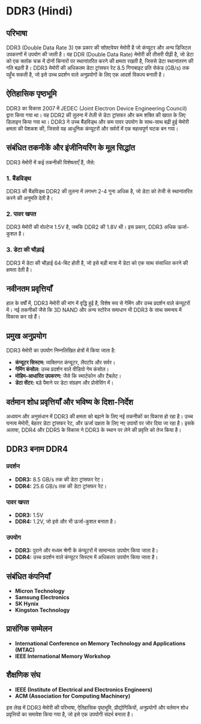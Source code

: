 # DDR3 (Hindi)

## परिभाषा
DDR3 (Double Data Rate 3) एक प्रकार की सॉफ़्टवेयर मेमोरी है जो कंप्यूटर और अन्य डिजिटल उपकरणों में उपयोग की जाती है। यह DDR (Double Data Rate) मेमोरी की तीसरी पीढ़ी है, जो डेटा को एक क्लॉक चक्र में दोनों किनारों पर स्थानांतरित करने की क्षमता रखती है, जिससे डेटा स्थानांतरण की गति बढ़ती है। DDR3 मेमोरी की अधिकतम डेटा ट्रांसफर रेट 8.5 गिगाबाइट प्रति सेकंड (GB/s) तक पहुँच सकती है, जो इसे उच्च प्रदर्शन वाले अनुप्रयोगों के लिए एक आदर्श विकल्प बनाती है।

## ऐतिहासिक पृष्ठभूमि
DDR3 का विकास 2007 में JEDEC (Joint Electron Device Engineering Council) द्वारा किया गया था। यह DDR2 की तुलना में तेज़ी से डेटा ट्रांसफर और कम शक्ति की खपत के लिए डिज़ाइन किया गया था। DDR3 ने उच्च बैंडविड्थ और कम पावर उपयोग के साथ-साथ बढ़ी हुई मेमोरी क्षमता की पेशकश की, जिससे यह आधुनिक कंप्यूटरों और सर्वरों में एक महत्वपूर्ण घटक बन गया।

## संबंधित तकनीकें और इंजीनियरिंग के मूल सिद्धांत
DDR3 मेमोरी में कई तकनीकी विशेषताएँ हैं, जैसे:

### 1. बैंडविड्थ
DDR3 की बैंडविड्थ DDR2 की तुलना में लगभग 2-4 गुना अधिक है, जो डेटा को तेजी से स्थानांतरित करने की अनुमति देती है।

### 2. पावर खपत
DDR3 मेमोरी की वोल्टेज 1.5V है, जबकि DDR2 की 1.8V थी। इस प्रकार, DDR3 अधिक ऊर्जा-कुशल है।

### 3. डेटा की चौड़ाई
DDR3 में डेटा की चौड़ाई 64-बिट होती है, जो इसे बड़ी मात्रा में डेटा को एक साथ संसाधित करने की क्षमता देती है।

## नवीनतम प्रवृत्तियाँ
हाल के वर्षों में, DDR3 मेमोरी की मांग में वृद्धि हुई है, विशेष रूप से गेमिंग और उच्च प्रदर्शन वाले कंप्यूटरों में। नई तकनीकों जैसे कि 3D NAND और अन्य स्टोरेज समाधान भी DDR3 के साथ समन्वय में विकास कर रहे हैं।

## प्रमुख अनुप्रयोग
DDR3 मेमोरी का उपयोग निम्नलिखित क्षेत्रों में किया जाता है:

- **कंप्यूटर सिस्टम:** व्यक्तिगत कंप्यूटर, लैपटॉप और सर्वर।
- **गेमिंग कंसोल:** उच्च प्रदर्शन वाले वीडियो गेम कंसोल।
- **मोहिम-आधारित उपकरण:** जैसे कि स्मार्टफोन और टैबलेट।
- **डेटा सेंटर:** बड़े पैमाने पर डेटा संग्रहण और प्रोसेसिंग में।

## वर्तमान शोध प्रवृत्तियाँ और भविष्य के दिशा-निर्देश
अध्ययन और अनुसंधान में DDR3 की क्षमता को बढ़ाने के लिए नई तकनीकों का विकास हो रहा है। उच्च घनत्व मेमोरी, बेहतर डेटा ट्रांसफर रेट, और ऊर्जा दक्षता के लिए नए उपायों पर जोर दिया जा रहा है। इसके अलावा, DDR4 और DDR5 के विकास ने DDR3 के स्थान पर लेने की प्रवृत्ति को तेज किया है।

## DDR3 बनाम DDR4
### प्रदर्शन
- **DDR3:** 8.5 GB/s तक की डेटा ट्रांसफर रेट।
- **DDR4:** 25.6 GB/s तक की डेटा ट्रांसफर रेट।

### पावर खपत
- **DDR3:** 1.5V
- **DDR4:** 1.2V, जो इसे और भी ऊर्जा-कुशल बनाता है।

### उपयोग
- **DDR3:** पुराने और मध्यम श्रेणी के कंप्यूटरों में सामान्यतः उपयोग किया जाता है।
- **DDR4:** उच्च प्रदर्शन वाले कंप्यूटर सिस्टम में अधिकतर उपयोग किया जाता है।

## संबंधित कंपनियाँ
- **Micron Technology**
- **Samsung Electronics**
- **SK Hynix**
- **Kingston Technology**

## प्रासंगिक सम्मेलन
- **International Conference on Memory Technology and Applications (MTAC)**
- **IEEE International Memory Workshop**

## शैक्षणिक संघ
- **IEEE (Institute of Electrical and Electronics Engineers)**
- **ACM (Association for Computing Machinery)**

इस लेख में DDR3 मेमोरी की परिभाषा, ऐतिहासिक पृष्ठभूमि, प्रौद्योगिकियों, अनुप्रयोगों और वर्तमान शोध प्रवृत्तियों का समावेश किया गया है, जो इसे एक उपयोगी संदर्भ बनाता है।